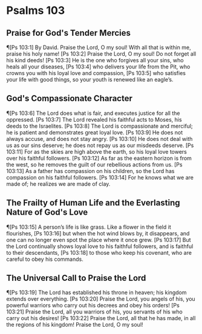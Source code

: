 # Psalms 103

## Praise for God's Tender Mercies
¶[Ps 103:1] By David. Praise the Lord, O my soul! With all that is within me, praise his holy name!
[Ps 103:2] Praise the Lord, O my soul! Do not forget all his kind deeds!
[Ps 103:3] He is the one who forgives all your sins, who heals all your diseases,
[Ps 103:4] who delivers your life from the Pit, who crowns you with his loyal love and compassion,
[Ps 103:5] who satisfies your life with good things, so your youth is renewed like an eagle’s.

## God's Compassionate Character
¶[Ps 103:6] The Lord does what is fair, and executes justice for all the oppressed.
[Ps 103:7] The Lord revealed his faithful acts to Moses, his deeds to the Israelites.
[Ps 103:8] The Lord is compassionate and merciful; he is patient and demonstrates great loyal love.
[Ps 103:9] He does not always accuse, and does not stay angry.
[Ps 103:10] He does not deal with us as our sins deserve; he does not repay us as our misdeeds deserve.
[Ps 103:11] For as the skies are high above the earth, so his loyal love towers over his faithful followers.
[Ps 103:12] As far as the eastern horizon is from the west, so he removes the guilt of our rebellious actions from us.
[Ps 103:13] As a father has compassion on his children, so the Lord has compassion on his faithful followers.
[Ps 103:14] For he knows what we are made of; he realizes we are made of clay.

## The Frailty of Human Life and the Everlasting Nature of God's Love
¶[Ps 103:15] A person’s life is like grass. Like a flower in the field it flourishes,
[Ps 103:16] but when the hot wind blows by, it disappears, and one can no longer even spot the place where it once grew.
[Ps 103:17] But the Lord continually shows loyal love to his faithful followers, and is faithful to their descendants,
[Ps 103:18] to those who keep his covenant, who are careful to obey his commands.

## The Universal Call to Praise the Lord
¶[Ps 103:19] The Lord has established his throne in heaven; his kingdom extends over everything.
[Ps 103:20] Praise the Lord, you angels of his, you powerful warriors who carry out his decrees and obey his orders!
[Ps 103:21] Praise the Lord, all you warriors of his, you servants of his who carry out his desires!
[Ps 103:22] Praise the Lord, all that he has made, in all the regions of his kingdom! Praise the Lord, O my soul!
